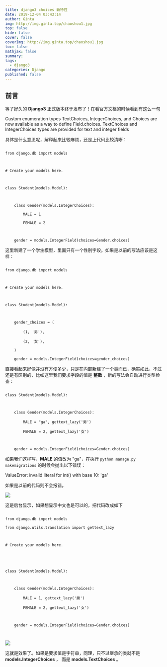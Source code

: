 ```yaml
---
title: django3 choices 新特性
date: 2019-12-04 03:43:14
author: Ginta
img: http://img.ginta.top/chaoshou1.jpg
top: false
hide: false
cover: false
coverImg: http://img.ginta.top/chaoshou1.jpg
toc: false
mathjax: false
summary:
tags: 
  - django3
categories: Django
published: false
---
```

## 前言

等了好久的 **Django3** 正式版本终于发布了！在看官方文档的时候看到有这么一句

>

Custom enumeration types TextChoices, IntegerChoices, and Choices are now available as a way to define Field.choices. TextChoices and IntegerChoices types are provided for text and integer fields



具体是什么意思呢，解释起来比较麻烦，还是上代码比较清晰：

```

from django.db import models



# Create your models here.



class Student(models.Model):



    class Gender(models.IntegerChoices):

        MALE = 1

        FEMALE = 2



    gender = models.IntegerField(choices=Gender.choices)

```

这里新建了一个学生模型，里面只有一个性别字段。如果是以前的写法应该是这样：

```

from django.db import models



# Create your models here.



class Student(models.Model):



    gender_choices = (

        (1, '男'),

        (2, '女'),

    )

    gender = models.IntegerField(choices=gender_choices)

```

直接看起来好像并没有方便多少，只是在内部新建了一个类而已，确实如此，不过还是有区别的，比如这里我们要求字段的值是 **整数** ，新的写法会自动进行类型检查：

```

class Student(models.Model):



    class Gender(models.IntegerChoices):

        MALE = "ga", gettext_lazy('男')

        FEMALE = 2, gettext_lazy('女')



    gender = models.IntegerField(choices=Gender.choices)

```

如果我们这样写，**MALE** 的值改为 "ga"，在执行 `python manage.py makemigrations` 的时候会抛出以下错误：

>

ValueError: invalid literal for int() with base 10: 'ga'



如果是以前的代码则不会报错。





![](http://img.ginta.top/markdownx/2019/12/02/2623de9b-3a47-4bca-bed4-3329a738c558.png)

这是后台显示，如果想显示中文也是可以的，把代码改成如下

```

from django.db import models

from django.utils.translation import gettext_lazy



# Create your models here.





class Student(models.Model):



    class Gender(models.IntegerChoices):

        MALE = 1, gettext_lazy('男')

        FEMALE = 2, gettext_lazy('女')



    gender = models.IntegerField(choices=Gender.choices)



```







![](http://img.ginta.top/markdownx/2019/12/02/dfa2606d-27a6-4463-822a-8b21fec49121.png)



这就是效果了。如果是要求值是字符串，同理，只不过继承的类就不是 **models.IntegerChoices** ， 而是 **models.TextChoices** 。